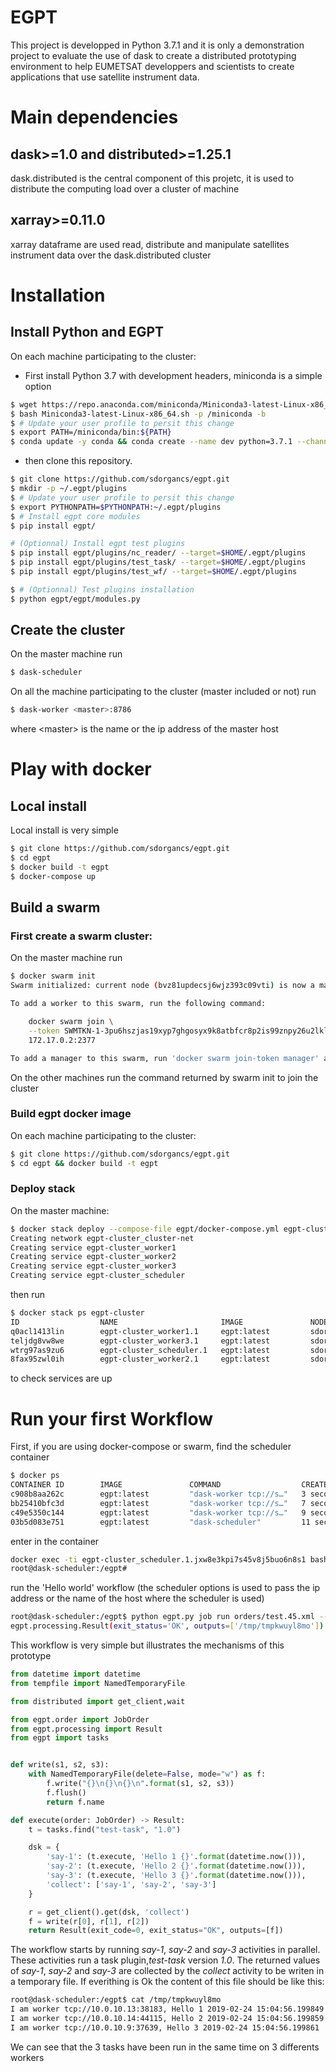 # EGPT

This project is developped in Python 3.7.1 and it is only a demonstration project to evaluate the use of dask to create a distributed prototyping environment to help EUMETSAT developpers and scientists to create applications that use satellite instrument data.

# Main dependencies
## dask>=1.0 and distributed>=1.25.1
dask.distributed is the central component of this projetc, it is used to distribute the computing load over a cluster of machine
## xarray>=0.11.0
xarray dataframe are used read, distribute and manipulate satellites instrument data over the dask.distributed cluster

# Installation
## Install Python and EGPT
On each machine participating to the cluster: 

- First install Python 3.7 with development headers, miniconda is a simple option

```bash
$ wget https://repo.anaconda.com/miniconda/Miniconda3-latest-Linux-x86_64.sh
$ bash Miniconda3-latest-Linux-x86_64.sh -p /miniconda -b
$ # Update your user profile to persit this change
$ export PATH=/miniconda/bin:${PATH}
$ conda update -y conda && conda create --name dev python=3.7.1 --channel conda-forge
```

- then clone this repository.

```bash
$ git clone https://github.com/sdorgancs/egpt.git
$ mkdir -p ~/.egpt/plugins
$ # Update your user profile to persit this change
$ export PYTHONPATH=$PYTHONPATH:~/.egpt/plugins
$ # Install egpt core modules
$ pip install egpt/

# (Optionnal) Install egpt test plugins
$ pip install egpt/plugins/nc_reader/ --target=$HOME/.egpt/plugins
$ pip install egpt/plugins/test_task/ --target=$HOME/.egpt/plugins
$ pip install egpt/plugins/test_wf/ --target=$HOME/.egpt/plugins

$ # (Optionnal) Test plugins installation
$ python egpt/egpt/modules.py
```
## Create the cluster
On the master machine run
```bash
$ dask-scheduler
```
On all the machine participating to the cluster (master included or not) run
```bash
$ dask-worker <master>:8786
```
where \<master> is the name or the ip address of the master host

# Play with docker
## Local install
Local install is very simple
```bash
$ git clone https://github.com/sdorgancs/egpt.git
$ cd egpt
$ docker build -t egpt
$ docker-compose up
```

## Build a swarm
### First create a swarm cluster:
On the master machine run
```bash
$ docker swarm init
Swarm initialized: current node (bvz81updecsj6wjz393c09vti) is now a manager.

To add a worker to this swarm, run the following command:

    docker swarm join \
    --token SWMTKN-1-3pu6hszjas19xyp7ghgosyx9k8atbfcr8p2is99znpy26u2lkl-1awxwuwd3z9j1z3puu7rcgdbx \
    172.17.0.2:2377

To add a manager to this swarm, run 'docker swarm join-token manager' and follow the instructions.
```
On the other machines run the command returned by swarm init to join the cluster

### Build egpt docker image
On each machine participating to the cluster:

```bash
$ git clone https://github.com/sdorgancs/egpt.git
$ cd egpt && docker build -t egpt
```

### Deploy stack
On the master machine:
```bash
$ docker stack deploy --compose-file egpt/docker-compose.yml egpt-cluster
Creating network egpt-cluster_cluster-net
Creating service egpt-cluster_worker1
Creating service egpt-cluster_worker2
Creating service egpt-cluster_worker3
Creating service egpt-cluster_scheduler
```
then run 
```bash
$ docker stack ps egpt-cluster
ID                  NAME                       IMAGE               NODE                 DESIRED STATE       CURRENT STATE           ERROR                       PORTS
q0acl1413lin        egpt-cluster_worker1.1     egpt:latest         sdorgan-AERO-15XV8   Running             Running 2 minutes ago                               
teljdg8vw8we        egpt-cluster_worker3.1     egpt:latest         sdorgan-AERO-15XV8   Running             Running 2 minutes ago                               
wtrg97as9zu6        egpt-cluster_scheduler.1   egpt:latest         sdorgan-AERO-15XV8   Running             Running 2 minutes ago                               
8fax95zwl0ih        egpt-cluster_worker2.1     egpt:latest         sdorgan-AERO-15XV8   Running             Running 2 minutes ago                               
```
to check services are up

# Run your first Workflow
First, if you are using docker-compose or swarm, find the scheduler container
```bash
$ docker ps
CONTAINER ID        IMAGE               COMMAND                  CREATED             STATUS              PORTS               NAMES
c908b8aa262c        egpt:latest         "dask-worker tcp://s…"   3 seconds ago       Up 1 second                             egpt-cluster_worker3.1.jthezuh19wadzf06bp5b33ox1
bb25410bfc3d        egpt:latest         "dask-worker tcp://s…"   7 seconds ago       Up 5 seconds                            egpt-cluster_worker2.1.63ooe478a114ep3hv99usw4an
c49e5350c144        egpt:latest         "dask-worker tcp://s…"   9 seconds ago       Up 8 seconds                            egpt-cluster_worker1.1.z9q1yyeek7yw63v5gw1cuhza8
03b5d083e751        egpt:latest         "dask-scheduler"         11 seconds ago      Up 9 seconds                            egpt-cluster_scheduler.1.jxw8e3kpi7s45v8j5buo6n8s1
```
enter in the container
```bash
docker exec -ti egpt-cluster_scheduler.1.jxw8e3kpi7s45v8j5buo6n8s1 bash
root@dask-scheduler:/egpt#
```
run the 'Hello world' workflow (the scheduler options is used to pass the ip address or the name of the host where the scheduler is used)
```bash
root@dask-scheduler:/egpt$ python egpt.py job run orders/test.45.xml --scheduler scheduler:8786
egpt.processing.Result(exit_status='OK', outputs=['/tmp/tmpkwuyl8mo'])
```
This workflow is very simple but illustrates the mechanisms of this prototype
```python
from datetime import datetime
from tempfile import NamedTemporaryFile

from distributed import get_client,wait

from egpt.order import JobOrder
from egpt.processing import Result
from egpt import tasks


def write(s1, s2, s3):
    with NamedTemporaryFile(delete=False, mode="w") as f:
        f.write("{}\n{}\n{}\n".format(s1, s2, s3))
        f.flush()
        return f.name

def execute(order: JobOrder) -> Result:
    t = tasks.find("test-task", "1.0")

    dsk = {
        'say-1': (t.execute, 'Hello 1 {}'.format(datetime.now())),
        'say-2': (t.execute, 'Hello 2 {}'.format(datetime.now())),
        'say-3': (t.execute, 'Hello 3 {}'.format(datetime.now())),
        'collect': ['say-1', 'say-2', 'say-3']
    }

    r = get_client().get(dsk, 'collect')
    f = write(r[0], r[1], r[2])
    return Result(exit_code=0, exit_status="OK", outputs=[f])
```
The workflow starts by running _say-1_, _say-2_ and _say-3_ activities in parallel. These activities run a task plugin,_test-task_ version _1.0_. The returned values of  _say-1_, _say-2_ and _say-3_ are collected by the _collect_ activity to be writen in a temporary file. If everithing is Ok the content of this file should be like this:
```bash
root@dask-scheduler:/egpt$ cat /tmp/tmpkwuyl8mo
I am worker tcp://10.0.10.13:38183, Hello 1 2019-02-24 15:04:56.199849
I am worker tcp://10.0.10.14:44115, Hello 2 2019-02-24 15:04:56.199859
I am worker tcp://10.0.10.9:37639, Hello 3 2019-02-24 15:04:56.199861
```
We can see that the 3 tasks have been run in the same time on 3 differents workers
